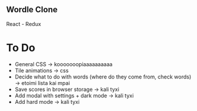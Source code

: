 ## Wordle Clone
React - Redux

# To Do

- General CSS -> kooooooopiaaaaaaaaaa
- Tile animations -> css
- Decide what to do with words (where do they come from, check words) -> etoimi lista kai mpai
- Save scores in browser storage -> kali tyxi
- Add modal with settings + dark mode -> kali tyxi
- Add hard mode -> kali tyxi